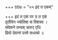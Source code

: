 +++
title = "०५ इदं त एकम्"

+++
इदं त एकं पर उ त एकं  
तृतीयेन ज्योतिषा सं विशस्व ।  
संवेशने तन्वश् चारुर् एधि  
प्रियो देवानां परमे सधस्थे ॥